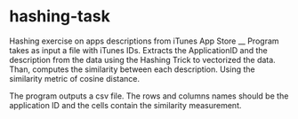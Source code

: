 # hashing-task
Hashing exercise on apps descriptions from iTunes App Store
__
Program takes as input a file with iTunes IDs.
Extracts the ApplicationID and the description from the data using the Hashing Trick to vectorized the data. Than, computes the similarity between each description. Using the similarity metric of cosine distance. 

The program outputs a csv file. The rows and columns names should be the application ID and the cells contain the similarity measurement.
